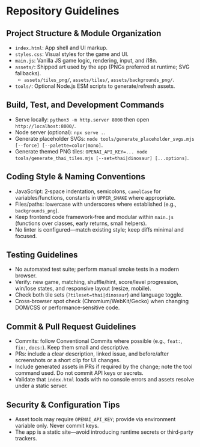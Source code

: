 # Repository Guidelines

## Project Structure & Module Organization
- `index.html`: App shell and UI markup.
- `styles.css`: Visual styles for the game and UI.
- `main.js`: Vanilla JS game logic, rendering, input, and i18n.
- `assets/`: Shipped art used by the app (PNGs preferred at runtime; SVG fallbacks).
  - `assets/tiles_png/`, `assets/tiles/`, `assets/backgrounds_png/`.
- `tools/`: Optional Node.js ESM scripts to generate/refresh assets.

## Build, Test, and Development Commands
- Serve locally: `python3 -m http.server 8000` then open `http://localhost:8000/`.
- Node server (optional): `npx serve .`.
- Generate placeholder SVGs: `node tools/generate_placeholder_svgs.mjs [--force] [--palette=color|mono]`.
- Generate themed PNG tiles: `OPENAI_API_KEY=... node tools/generate_thai_tiles.mjs [--set=thai|dinosaur] [...options]`.

## Coding Style & Naming Conventions
- JavaScript: 2‑space indentation, semicolons, `camelCase` for variables/functions, constants in `UPPER_SNAKE` where appropriate.
- Files/paths: lowercase with underscores where established (e.g., `backgrounds_png`).
- Keep frontend code framework‑free and modular within `main.js` (functions over classes, early returns, small helpers).
- No linter is configured—match existing style; keep diffs minimal and focused.

## Testing Guidelines
- No automated test suite; perform manual smoke tests in a modern browser.
- Verify: new game, matching, shuffle/hint, score/level progression, win/lose states, and responsive layout (resize, mobile).
- Check both tile sets (`?tileset=thai|dinosaur`) and language toggle.
- Cross‑browser spot check (Chromium/WebKit/Gecko) when changing DOM/CSS or performance‑sensitive code.

## Commit & Pull Request Guidelines
- Commits: follow Conventional Commits where possible (e.g., `feat:`, `fix:`, `docs:`). Keep them small and descriptive.
- PRs: include a clear description, linked issue, and before/after screenshots or a short clip for UI changes.
- Include generated assets in PRs if required by the change; note the tool command used. Do not commit API keys or secrets.
- Validate that `index.html` loads with no console errors and assets resolve under a static server.

## Security & Configuration Tips
- Asset tools may require `OPENAI_API_KEY`; provide via environment variable only. Never commit keys.
- The app is a static site—avoid introducing runtime secrets or third‑party trackers.
